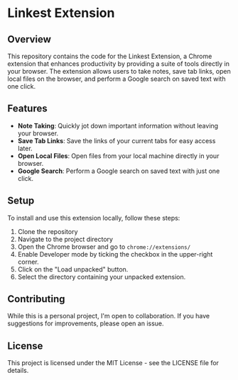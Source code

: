 # Linkest Extension

## Overview

This repository contains the code for the Linkest Extension, a Chrome extension that enhances productivity by providing a suite of tools directly in your browser. The extension allows users to take notes, save tab links, open local files on the browser, and perform a Google search on saved text with one click.

## Features

- **Note Taking**: Quickly jot down important information without leaving your browser.
- **Save Tab Links**: Save the links of your current tabs for easy access later.
- **Open Local Files**: Open files from your local machine directly in your browser.
- **Google Search**: Perform a Google search on saved text with just one click.

## Setup

To install and use this extension locally, follow these steps:

1. Clone the repository
2. Navigate to the project directory
3. Open the Chrome browser and go to `chrome://extensions/`
4. Enable Developer mode by ticking the checkbox in the upper-right corner.
5. Click on the "Load unpacked" button.
6. Select the directory containing your unpacked extension.

## Contributing

While this is a personal project, I'm open to collaboration. If you have suggestions for improvements, please open an issue.

## License

This project is licensed under the MIT License - see the LICENSE file for details.

<br>
